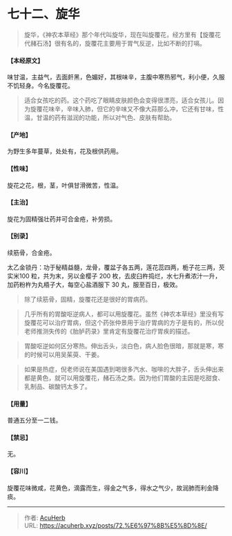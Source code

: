 # 七十二、旋华


> 旋华，《神农本草经》那个年代叫旋华，现在叫旋覆花，经方里有【旋覆花代赭石汤】很有名的，旋覆花主要用于胃气反逆，比如不断的打嗝。

#### 【本经原文】
味甘温，主益气，去面皯黑，色媚好，其根味辛，主腹中寒热邪气，利小便，久服不饥轻身。今名旋覆花。

> 适合女孩吃的药。这个药吃了眼睛皮肤颜色会变得很漂亮，适合女孩儿。因为旋覆花味辛，辛味入肺，但它的辛味又不像大蒜那么冲，它还有甘味，性温，甘温的药有滋润的功能，所以对气色、皮肤有帮助。

#### 【产地】
为野生多年蔓草，处处有，花及根供药用。
#### 【性味】
旋花之花，根，茎，叶俱甘滑微苦，性温。
#### 【主治】
旋花为固精强壮药并可合金疮，补劳损。
#### 【别录】
续筋骨，合金疮。

太乙金锁丹：功于秘精益髓，龙骨，覆盆子各五两，莲花蕊四两，栀子花三两，芡实米100 粒，共为末，另以金樱子 200 枚，去皮臼杵捣烂，水七升煮浓汁一升，加药粉杵为丸梧子大，每空心盐酒服下 30 丸，服至百日，极效。

> 除了续筋骨，固精，旋覆花还是很好的胃病药。

> 几乎所有的胃酸呕逆病人，都可以用旋覆花。虽然《神农本草经》里没有写旋覆花可以治疗胃病，但这个药张仲景用于治疗胃病的方子是有的，所以倪老师推测失传的《胎胪药录》里肯定有旋覆花治疗胃疾的描述。

> 胃酸呕逆如何区分寒热。伸出舌头，淡白色，病人脸色很暗，那就是寒，寒的时候可以用吴茱萸、干姜。

> 如果是热症，倪老师说在美国遇到喝很多汽水、咖啡的大胖子，舌头伸出来都是黄色，就可以用旋覆花，赭石汤之类。因为他们胃酸的主因是吃甜食、乳制品、碳酸钙太多了。

#### 【用量】
普通五分至一二钱。
#### 【禁忌】
无。
#### 【容川】
旋覆花味微咸，花黄色，滴露而生，得金之气多，得水之气少，故润肺而利金降痰。

---

> 作者: [AcuHerb](https://acuherb.xyz)  
> URL: https://acuherb.xyz/posts/72.%E6%97%8B%E5%8D%8E/  

